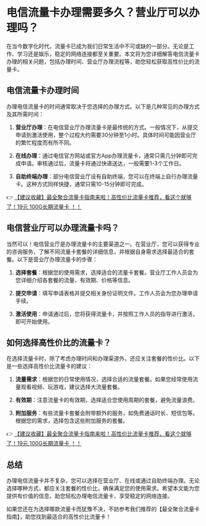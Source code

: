 # 电信流量卡办理需要多久？营业厅可以办理吗？

在当今数字化时代，流量卡已成为我们日常生活中不可或缺的一部分。无论是工作、学习还是娱乐，稳定的网络连接都至关重要。本文将为您详细解答电信流量卡办理的相关问题，包括办理时间、营业厅办理流程等，助您轻松获取高性价比的流量卡。

## 电信流量卡办理时间

办理电信流量卡的时间通常取决于您选择的办理方式。以下是几种常见的办理方式及其所需时间：

1. **营业厅办理**：在电信营业厅办理流量卡是最传统的方式。一般情况下，从提交申请到激活使用，整个过程大约需要30分钟至1小时。具体时间可能因营业厅的繁忙程度而有所不同。

2. **在线办理**：通过电信官方网站或官方App办理流量卡，通常只需几分钟即可完成申请。审核通过后，流量卡将通过快递送达，一般需要1-3个工作日。

3. **自助终端办理**：部分电信营业厅设有自助终端，您可以在终端上自行办理流量卡。这种方式同样快捷，通常只需10-15分钟即可完成。

👉 [【建议收藏】最全聚合流量卡指南来啦！高性价比流量卡推荐，看这个就够了！19元 100G长期流量卡 ！！](https://bit.ly/Liuliangka)

## 电信营业厅可以办理流量卡吗？

当然可以！电信营业厅是办理流量卡的主要渠道之一。在营业厅，您可以获得专业的咨询服务，了解不同流量卡套餐的详细信息，并根据自身需求选择最适合的套餐。以下是营业厅办理流量卡的步骤：

1. **选择套餐**：根据您的使用需求，选择适合的流量卡套餐。营业厅工作人员会为您详细介绍各套餐的流量、有效期、价格等信息。

2. **提交申请**：填写申请表格并提交相关身份证明文件。工作人员会为您办理申请手续。

3. **激活使用**：申请通过后，您将获得流量卡，并按照工作人员的指导进行激活，即可开始使用。

## 如何选择高性价比的流量卡？

在选择流量卡时，除了考虑办理时间和办理渠道外，还应关注套餐的性价比。以下是一些选择高性价比流量卡的建议：

1. **流量需求**：根据您的日常使用情况，选择合适的流量套餐。如果您经常使用流量观看视频、玩游戏，建议选择大流量套餐。

2. **有效期**：注意流量卡的有效期，选择适合您使用周期的套餐，避免流量浪费。

3. **附加服务**：有些流量卡套餐会附带额外的服务，如免费通话时长、短信包等。根据您的需求，选择包含这些附加服务的套餐。

👉 [【建议收藏】最全聚合流量卡指南来啦！高性价比流量卡推荐，看这个就够了！19元 100G长期流量卡 ！！](https://bit.ly/Liuliangka)

## 总结

办理电信流量卡并不复杂，您可以选择在营业厅、在线或通过自助终端办理。无论选择哪种方式，都应关注套餐的性价比，确保满足您的使用需求。希望本文能为您提供有价值的信息，助您轻松办理电信流量卡，享受稳定的网络连接。

如果您还在为选择哪款流量卡而犹豫不决，不妨参考我们推荐的【最全聚合流量卡指南】，助您找到最适合的高性价比流量卡！